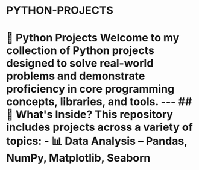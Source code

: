 # PYTHON-PROJECTS
# 🐍 Python Projects  Welcome to my collection of Python projects designed to solve real-world problems and demonstrate proficiency in core programming concepts, libraries, and tools.  ---  ## 🚀 What's Inside?  This repository includes projects across a variety of topics:  - 📊 **Data Analysis** – Pandas, NumPy, Matplotlib, Seaborn
